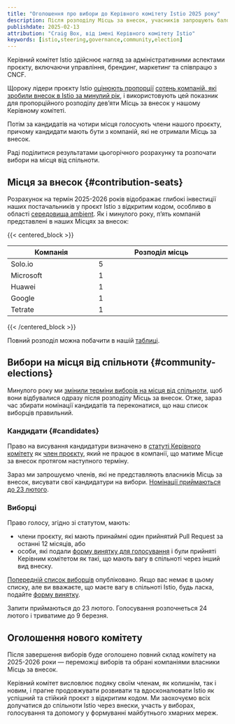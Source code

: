 ```yaml
---
title: "Оголошення про вибори до Керівного комітету Istio 2025 року"
description: Після розподілу Місць за внесок, учасників запрошують балотуватися на чотири місця від спільноти.
publishdate: 2025-02-13
attribution: "Craig Box, від імені Керівного комітету Istio"
keywords: [istio,steering,governance,community,election]
---
```


Керівний комітет Istio здійснює нагляд за адміністративними аспектами проєкту, включаючи управління, брендинг, маркетинг та співпрацю з CNCF.

Щороку лідери проєкту Istio [оцінюють пропорції](https://github.com/istio/community/blob/master/steering/CONTRIBUTION-FORMULA.md) [сотень компаній, які зробили внесок в Istio за минулий рік](https://istio.devstats.cncf.io/d/5/companies-table?orgId=1&var-period_name=Last%20year&var-metric=contributions), і використовують цей показник для пропорційного розподілу девʼяти Місць за внесок у нашому Керівному комітеті.

Потім за кандидатів на чотири місця голосують члени нашого проєкту, причому кандидати мають бути з компаній, які не отримали Місць за внесок.

Раді поділитися результатами цьогорічного розрахунку та розпочати вибори на місця від спільноти.

## Місця за внесок {#contribution-seats}

Розрахунок на термін 2025-2026 років відображає глибокі інвестиції наших постачальників у проєкт Istio з відкритим кодом, особливо в області [середовища ambient](/blog/2024/ambient-reaches-ga/). Як і минулого року, пʼять компаній представлені в наших Місцях за внесок:

{{< centered_block >}}
<table style="display: table">
    <thead>
        <tr>
            <th>Компанія</th>
            <th>Розподіл місць</th>
        </tr>
    </thead>
    <tbody>
        <tr>
            <td>Solo.io</td>
            <td>5</td>
        </tr>
        <tr>
            <td>Microsoft</td>
            <td>1</td>
        </tr>
        <tr>
            <td>Huawei</td>
            <td>1</td>
        </tr>
        <tr>
            <td>Google</td>
            <td>1</td>
        </tr>
        <tr>
            <td>Tetrate</td>
            <td>1</td>
        </tr>
    </tbody>
</table>
{{< /centered_block >}}

Повний розподіл можна побачити в нашій [таблиці](https://docs.google.com/spreadsheets/d/11Pt5LjX95azzrbWP-73EkKV79enlbaGut1hN-JTor1g/edit?gid=1365082320).

## Вибори на місця від спільноти {#community-elections}

Минулого року ми [змінили терміни виборів на місця від спільноти](/blog/2024/steering-results/#proposed-changes-to-election-timing), щоб вони відбувалися одразу після розподілу Місць за внесок. Отже, зараз час збирати номінації кандидатів та переконатися, що наш список виборців правильний.

### Кандидати {#candidates}

Право на висування кандидатури визначено в [статуті Керівного комітету](https://github.com/istio/community/blob/master/steering/CHARTER.md) як [член проєкту](https://github.com/istio/community/blob/master/ROLES.md#member), який не працює в компанії, що матиме Місце за внесок протягом наступного терміну.

Зараз ми запрошуємо членів, які не представляють власників Місць за внесок, висувати свої кандидатури на вибори. [Номінації приймаються до 23 лютого](https://github.com/istio/community/blob/master/steering/elections/2025/README.md).

### Виборці

Право голосу, згідно зі статутом, мають:

- члени проєкту, які мають принаймні один прийнятий Pull Request за останні 12 місяців, або
- особи, які подали [форму винятку для голосування](https://forms.gle/WRgXEwdqR166eghTA) і були прийняті Керівним комітетом як такі, що мають вагу в спільноті через інший вид внеску.

[Попередній список виборців](https://github.com/istio/community/blob/master/steering/elections/2025/voters.yaml) опубліковано. Якщо вас немає в цьому списку, але ви вважаєте, що маєте вагу в спільноті Istio, будь ласка, подайте [форму винятку](https://forms.gle/WRgXEwdqR166eghTA).

Запити приймаються до 23 лютого. Голосування розпочнеться 24 лютого і триватиме до 9 березня.

## Оголошення нового комітету

Після завершення виборів буде оголошено повний склад комітету на 2025-2026 роки — переможці виборів та обрані компаніями власники Місць за внесок.

Керівний комітет висловлює подяку своїм членам, як колишнім, так і новим, і прагне продовжувати розвивати та вдосконалювати Istio як успішний та стійкий проєкт з відкритим кодом. Ми заохочуємо всіх долучатися до спільноти Istio через внески, участь у виборах, голосування та допомогу у формуванні майбутнього хмарних мереж.
